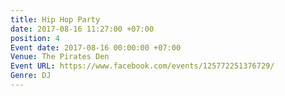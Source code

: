 ```yaml
---
title: Hip Hop Party
date: 2017-08-16 11:27:00 +07:00
position: 4
Event date: 2017-08-16 00:00:00 +07:00
Venue: The Pirates Den
Event URL: https://www.facebook.com/events/125772251376729/
Genre: DJ
---
```


